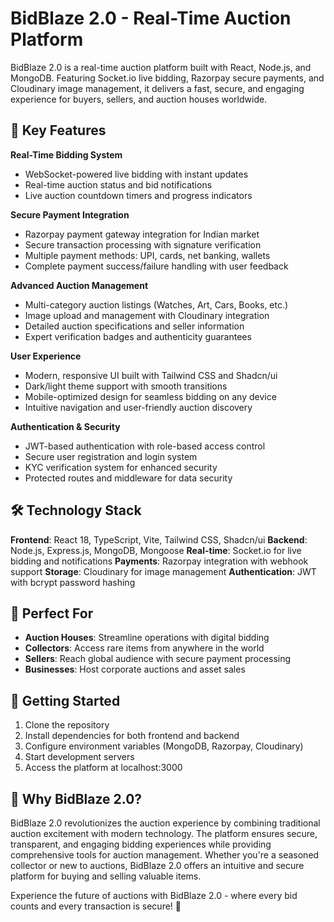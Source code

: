 # BidBlaze 2.0 - Real-Time Auction Platform

BidBlaze 2.0 is a real-time auction platform built with React, Node.js, and MongoDB. Featuring Socket.io live bidding, Razorpay secure payments, and Cloudinary image management, it delivers a fast, secure, and engaging experience for buyers, sellers, and auction houses worldwide.

## 🚀 Key Features

**Real-Time Bidding System**
- WebSocket-powered live bidding with instant updates
- Real-time auction status and bid notifications
- Live auction countdown timers and progress indicators

**Secure Payment Integration**
- Razorpay payment gateway integration for Indian market
- Secure transaction processing with signature verification
- Multiple payment methods: UPI, cards, net banking, wallets
- Complete payment success/failure handling with user feedback

**Advanced Auction Management**
- Multi-category auction listings (Watches, Art, Cars, Books, etc.)
- Image upload and management with Cloudinary integration
- Detailed auction specifications and seller information
- Expert verification badges and authenticity guarantees

**User Experience**
- Modern, responsive UI built with Tailwind CSS and Shadcn/ui
- Dark/light theme support with smooth transitions
- Mobile-optimized design for seamless bidding on any device
- Intuitive navigation and user-friendly auction discovery

**Authentication & Security**
- JWT-based authentication with role-based access control
- Secure user registration and login system
- KYC verification system for enhanced security
- Protected routes and middleware for data security

## 🛠️ Technology Stack

**Frontend**: React 18, TypeScript, Vite, Tailwind CSS, Shadcn/ui
**Backend**: Node.js, Express.js, MongoDB, Mongoose
**Real-time**: Socket.io for live bidding and notifications
**Payments**: Razorpay integration with webhook support
**Storage**: Cloudinary for image management
**Authentication**: JWT with bcrypt password hashing

## 🎯 Perfect For

- **Auction Houses**: Streamline operations with digital bidding
- **Collectors**: Access rare items from anywhere in the world
- **Sellers**: Reach global audience with secure payment processing
- **Businesses**: Host corporate auctions and asset sales

## 🚀 Getting Started

1. Clone the repository
2. Install dependencies for both frontend and backend
3. Configure environment variables (MongoDB, Razorpay, Cloudinary)
4. Start development servers
5. Access the platform at localhost:3000

## 🌟 Why BidBlaze 2.0?

BidBlaze 2.0 revolutionizes the auction experience by combining traditional auction excitement with modern technology. The platform ensures secure, transparent, and engaging bidding experiences while providing comprehensive tools for auction management. Whether you're a seasoned collector or new to auctions, BidBlaze 2.0 offers an intuitive and secure platform for buying and selling valuable items.

Experience the future of auctions with BidBlaze 2.0 - where every bid counts and every transaction is secure! 🎉
